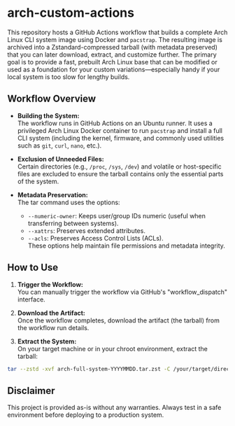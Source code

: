 # arch-custom-actions

This repository hosts a GitHub Actions workflow that builds a complete Arch Linux CLI system image using Docker and `pacstrap`. The resulting image is archived into a Zstandard-compressed tarball (with metadata preserved) that you can later download, extract, and customize further. The primary goal is to provide a fast, prebuilt Arch Linux base that can be modified or used as a foundation for your custom variations—especially handy if your local system is too slow for lengthy builds.

## Workflow Overview

- **Building the System:**  
  The workflow runs in GitHub Actions on an Ubuntu runner. It uses a privileged Arch Linux Docker container to run `pacstrap` and install a full CLI system (including the kernel, firmware, and commonly used utilities such as `git`, `curl`, `nano`, etc.).

- **Exclusion of Unneeded Files:**  
  Certain directories (e.g., `/proc`, `/sys`, `/dev`) and volatile or host-specific files are excluded to ensure the tarball contains only the essential parts of the system.

- **Metadata Preservation:**  
  The tar command uses the options:
  - `--numeric-owner`: Keeps user/group IDs numeric (useful when transferring between systems).
  - `--xattrs`: Preserves extended attributes.
  - `--acls`: Preserves Access Control Lists (ACLs).  
    These options help maintain file permissions and metadata integrity.

## How to Use

1. **Trigger the Workflow:**  
   You can manually trigger the workflow via GitHub's "workflow_dispatch" interface.

2. **Download the Artifact:**  
   Once the workflow completes, download the artifact (the tarball) from the workflow run details.

3. **Extract the System:**  
   On your target machine or in your chroot environment, extract the tarball:

```bash
tar --zstd -xvf arch-full-system-YYYYMMDD.tar.zst -C /your/target/directory
```

## Disclaimer

This project is provided as-is without any warranties. Always test in a safe environment before deploying to a production system.
